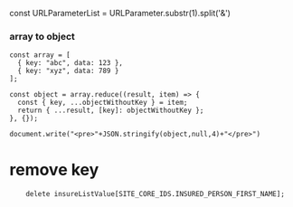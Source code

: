 const URLParameterList = URLParameter.substr(1).split('&')


### array to object
```
const array = [
  { key: "abc", data: 123 },
  { key: "xyz", data: 789 }
];

const object = array.reduce((result, item) => {
  const { key, ...objectWithoutKey } = item;
  return { ...result, [key]: objectWithoutKey };
}, {});

document.write("<pre>"+JSON.stringify(object,null,4)+"</pre>")
```

# remove key
```
    delete insureListValue[SITE_CORE_IDS.INSURED_PERSON_FIRST_NAME];

```
